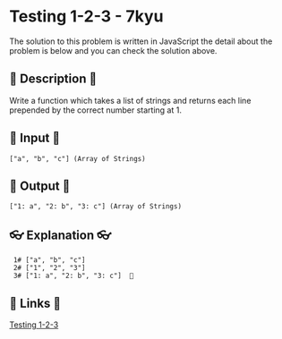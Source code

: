 # Testing 1-2-3 - 7kyu

The solution to this problem is written in JavaScript the detail about the problem is below and you can check the solution above.

## 💬 Description 💬

Write a function which takes a list of strings and returns each line prepended by the correct number starting at 1.

## 🥚 Input 🥚

```
["a", "b", "c"] (Array of Strings)
```

## 🐣 Output 🐣

```
["1: a", "2: b", "3: c"] (Array of Strings)
```

## 👓 Explanation 👓

```
 1# ["a", "b", "c"]
 2# ["1", "2", "3"]
 3# ["1: a", "2: b", "3: c"]  🎉
```

## 🔗 Links 🔗

[Testing 1-2-3](https://www.codewars.com/kata/54bf85e3d5b56c7a05000cf9)
